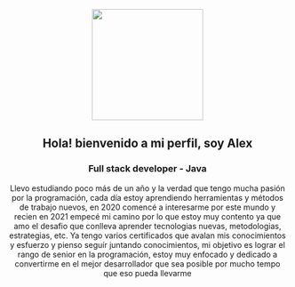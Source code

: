 <div id="header" align="center">
  <img src="[[https://media.licdn.com/dms/image/D4D03AQEVJtMAHNh2WQ/profile-displayphoto-shrink_800_800/0/1683048351016?e=1692230400&v=beta&t=mkzHiB79aqmOia08oZHyQ1ioi1X3Xarsx0miVQV0Swc](https://media3.giphy.com/media/nQP9yiMT2MPShAAjHV/giphy.gif?cid=ecf05e47u8od46p9rocc6txxpptqhtra40yu12rqfacfjlrj&ep=v1_gifs_search&rid=giphy.gif&ct=g)](https://media.giphy.com/media/nQP9yiMT2MPShAAjHV/giphy.gif)" width="200"/>
  <h2>Hola! bienvenido a mi perfil, soy Alex</h2>
  <h3> Full stack developer - Java </h3>
  <p>Llevo estudiando poco más de un año y la verdad que tengo mucha pasión por la programación, cada día estoy aprendiendo herramientas y métodos de trabajo nuevos, en 2020 comencé a interesarme por este mundo y recien en 2021 empecé mi camino por lo que estoy muy contento ya que amo el desafio que conlleva aprender tecnologias nuevas, metodologias, estrategias, etc. Ya tengo varios certificados que avalan mis conocimientos y esfuerzo y pienso seguír juntando conocimientos, mi objetivo es lograr el rango de senior en la programación, estoy muy enfocado y dedicado a convertirme en el mejor desarrollador que sea posible por mucho tempo que eso pueda llevarme</p>
  </div>
